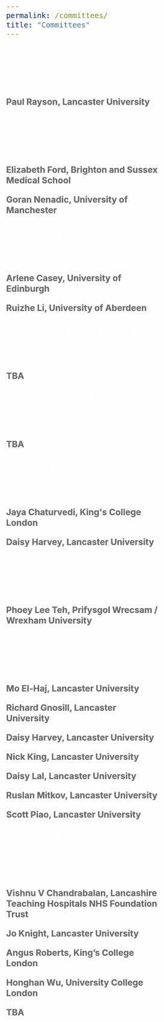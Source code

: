 ```yaml
---
permalink: /committees/
title: "Committees"
---
```


<html>
<meta name="viewport" content="width=device-width, initial-scale=1">
<link rel="stylesheet" href="https://www.w3schools.com/w3css/4/w3.css">
<head>
<style>
body {
    font-size: 23px;
} 
h1, h2, h4, h5 {
  font-family: 'Akaya Telivigala'; font-size: 25px;
}
h3 {
  font-size: 23px;
}
</style>
</head>
<body>
<p> </p>
<div class="w3-container">
  <div class="w3-card-4" style="width:50%;">
    <header class="w3-container w3-teal">
      <h3 style="color: #ffffff; text-shadow: 0.1px 0.1px"><b>General Chair</b></h3>
    </header>
    <div class="w3-container">
      <p> </p>
      <p style="color:#6b6b6b; text-shadow: 0.1px 0.1px"><b>Paul Rayson, Lancaster University</b></p>
    </div>
  </div>
</div>
<p> </p>
<p> </p>
<div class="w3-container">
  <div class="w3-card-4" style="width:50%;">
    <header class="w3-container w3-teal">
      <h3 style="color: #ffffff; text-shadow: 0.1px 0.1px"><b>Programme Committee Co-chairs</b></h3>
    </header>
    <div class="w3-container">
      <p> </p>
      <p style="color:#6b6b6b; text-shadow: 0.1px 0.1px"><b>Elizabeth Ford, Brighton and Sussex Medical School</b></p>
      <p style="color:#6b6b6b; text-shadow: 0.1px 0.1px"><b>Goran Nenadic, University of Manchester</b></p>
    </div>
  </div>
</div>
<p> </p>
<p> </p>
<div class="w3-container">
  <div class="w3-card-4" style="width:50%;">
    <header class="w3-container w3-teal">
      <h3 style="color: #ffffff; text-shadow: 0.1px 0.1px"><b>PhD and ECR Forum Chairs</b></h3>
    </header>
    <div class="w3-container">
      <p> </p>
      <p style="color:#6b6b6b; text-shadow: 0.1px 0.1px"><b>Arlene Casey, University of Edinburgh</b></p>
      <p style="color:#6b6b6b; text-shadow: 0.1px 0.1px"><b>Ruizhe Li, University of Aberdeen</b></p>
    </div>
  </div>
</div>
<p> </p>
<p> </p>
<div class="w3-container">
  <div class="w3-card-4" style="width:50%;">
    <header class="w3-container w3-teal">
      <h3 style="color: #ffffff; text-shadow: 0.1px 0.1px"><b>Industrial Forum and Demos Chairs</b></h3>
    </header>
    <div class="w3-container">
      <p> </p>
      <p style="color:#6b6b6b; text-shadow: 0.1px 0.1px"><b>TBA</b></p>
    </div>
  </div>
</div>
<p> </p>
<p> </p>
<div class="w3-container">
  <div class="w3-card-4" style="width:50%;">
    <header class="w3-container w3-teal">
      <h3 style="color: #ffffff; text-shadow: 0.1px 0.1px"><b>Tutorials and Workshops Chairs</b></h3>
    </header>
    <div class="w3-container">
      <p> </p>
      <p style="color:#6b6b6b; text-shadow: 0.1px 0.1px"><b>TBA</b></p>
    </div>
  </div>
</div>
<p> </p>
<p> </p>
<div class="w3-container">
  <div class="w3-card-4" style="width:50%;">
    <header class="w3-container w3-teal">
      <h3 style="color: #ffffff; text-shadow: 0.1px 0.1px"><b>Publicity Chairs</b></h3>
    </header>
    <div class="w3-container">
      <p> </p>
      <p style="color:#6b6b6b; text-shadow: 0.1px 0.1px"><b>Jaya Chaturvedi, King's College London</b></p>
      <p style="color:#6b6b6b; text-shadow: 0.1px 0.1px"><b>Daisy Harvey, Lancaster University</b></p>
    </div>
  </div>
</div>
<p> </p>
<p> </p>
<div class="w3-container">
  <div class="w3-card-4" style="width:50%;">
    <header class="w3-container w3-teal">
      <h3 style="color: #ffffff; text-shadow: 0.1px 0.1px"><b>Post-conference Publication Chair</b></h3>
    </header>
    <div class="w3-container">
      <p> </p>
      <p style="color:#6b6b6b; text-shadow: 0.1px 0.1px"><b>Phoey Lee Teh, Prifysgol Wrecsam / Wrexham University</b></p>
    </div>
  </div>
</div>
<p> </p>
<p> </p>
<div class="w3-container">
  <div class="w3-card-4" style="width:50%;">
    <header class="w3-container w3-teal">
      <h3 style="color: #ffffff; text-shadow: 0.1px 0.1px"><b>Local Organisers</b></h3>
    </header>
    <div class="w3-container">
      <p> </p>
      <p style="color:#6b6b6b; text-shadow: 0.1px 0.1px"><b>Mo El-Haj, Lancaster University</b></p>
      <p style="color:#6b6b6b; text-shadow: 0.1px 0.1px"><b>Richard Gnosill, Lancaster University</b></p>
      <p style="color:#6b6b6b; text-shadow: 0.1px 0.1px"><b>Daisy Harvey, Lancaster University</b></p>
      <p style="color:#6b6b6b; text-shadow: 0.1px 0.1px"><b>Nick King, Lancaster University</b></p>
      <p style="color:#6b6b6b; text-shadow: 0.1px 0.1px"><b>Daisy Lal, Lancaster University</b></p>
      <p style="color:#6b6b6b; text-shadow: 0.1px 0.1px"><b>Ruslan Mitkov, Lancaster University</b></p>
      <p style="color:#6b6b6b; text-shadow: 0.1px 0.1px"><b>Scott Piao, Lancaster University</b></p>
    </div>
<!--     <footer class="w3-container w3-teal">
      <h5> </h5>
    </footer> -->
  </div>
</div>
<p> </p>
<p> </p>
<div class="w3-container">
  <div class="w3-card-4" style="width:50%;">
    <header class="w3-container w3-teal">
      <h3 style="color: #ffffff; text-shadow: 0.1px 0.1px"><b>Advisory Group and Program Committee</b></h3>
    </header>
    <div class="w3-container">
      <p> </p>
      <p style="color:#6b6b6b; text-shadow: 0.1px 0.1px"><b>Vishnu V Chandrabalan, Lancashire Teaching Hospitals NHS Foundation Trust</b></p>
      <p style="color:#6b6b6b; text-shadow: 0.1px 0.1px"><b>Jo Knight, Lancaster University</b></p>
      <p style="color:#6b6b6b; text-shadow: 0.1px 0.1px"><b>Angus Roberts, King’s College London</b></p>
      <p style="color:#6b6b6b; text-shadow: 0.1px 0.1px"><b>Honghan Wu, University College London</b></p>
      <p style="color:#6b6b6b; text-shadow: 0.1px 0.1px"><b>TBA</b></p>
    </div>
              <!--     <footer class="w3-container w3-teal">
         <h5> </h5>
       </footer> -->
  </div>
</div>
</body>
</html>

